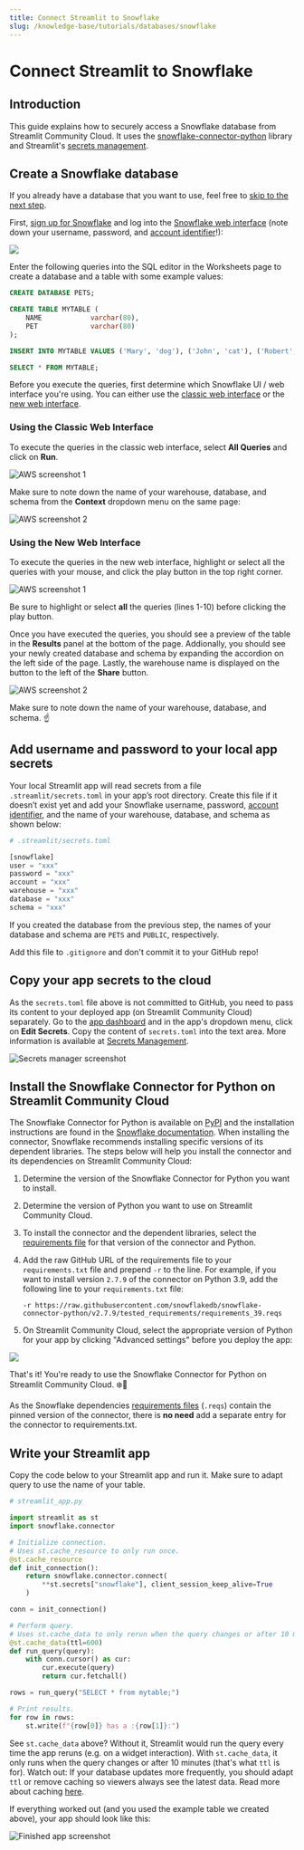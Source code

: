 ```yaml
---
title: Connect Streamlit to Snowflake
slug: /knowledge-base/tutorials/databases/snowflake
---
```


# Connect Streamlit to Snowflake

## Introduction

This guide explains how to securely access a Snowflake database from Streamlit Community Cloud. It uses the [snowflake-connector-python](https://docs.snowflake.com/en/user-guide/python-connector.html) library and Streamlit's [secrets management](/streamlit-community-cloud/get-started/deploy-an-app/connect-to-data-sources/secrets-management).

## Create a Snowflake database

<Note>

If you already have a database that you want to use, feel free to [skip to the next step](#add-username-and-password-to-your-local-app-secrets).

</Note>

First, [sign up for Snowflake](https://signup.snowflake.com/) and log into the [Snowflake web interface](https://docs.snowflake.com/en/user-guide/connecting.html#logging-in-using-the-web-interface) (note down your username, password, and [account identifier](https://docs.snowflake.com/en/user-guide/admin-account-identifier.html)!):

![](/images/databases/snowflake-1.png)

Enter the following queries into the SQL editor in the Worksheets page to create a database and a table with some example values:

```sql
CREATE DATABASE PETS;

CREATE TABLE MYTABLE (
    NAME            varchar(80),
    PET             varchar(80)
);

INSERT INTO MYTABLE VALUES ('Mary', 'dog'), ('John', 'cat'), ('Robert', 'bird');

SELECT * FROM MYTABLE;
```

Before you execute the queries, first determine which Snowflake UI / web interface you're using. You can either use the [classic web interface](https://docs.snowflake.com/en/user-guide/ui-using.html) or the [new web interface](https://docs.snowflake.com/en/user-guide/ui-gs.html).

### Using the Classic Web Interface

To execute the queries in the classic web interface, select **All Queries** and click on **Run**.

<Image alt="AWS screenshot 1" src="/images/databases/snowflake-2.png" />

Make sure to note down the name of your warehouse, database, and schema from the **Context** dropdown menu on the same page:

<Image alt="AWS screenshot 2" src="/images/databases/snowflake-3.png" />

### Using the New Web Interface

To execute the queries in the new web interface, highlight or select all the queries with your mouse, and click the play button in the top right corner.

<Image alt="AWS screenshot 1" src="/images/databases/snowflake-4.png" />

<Important>

Be sure to highlight or select **all** the queries (lines 1-10) before clicking the play button.

</Important>

Once you have executed the queries, you should see a preview of the table in the **Results** panel at the bottom of the page. Addionally, you should see your newly created database and schema by expanding the accordion on the left side of the page. Lastly, the warehouse name is displayed on the button to the left of the **Share** button.

<Image alt="AWS screenshot 2" src="/images/databases/snowflake-5.png" />

Make sure to note down the name of your warehouse, database, and schema. ☝️

## Add username and password to your local app secrets

Your local Streamlit app will read secrets from a file `.streamlit/secrets.toml` in your app’s root directory. Create this file if it doesn’t exist yet and add your Snowflake username, password, [account identifier](https://docs.snowflake.com/en/user-guide/admin-account-identifier.html), and the name of your warehouse, database, and schema as shown below:

```python
# .streamlit/secrets.toml

[snowflake]
user = "xxx"
password = "xxx"
account = "xxx"
warehouse = "xxx"
database = "xxx"
schema = "xxx"
```

If you created the database from the previous step, the names of your database and schema are `PETS` and `PUBLIC`, respectively.

<Important>

Add this file to `.gitignore` and don't commit it to your GitHub repo!

</Important>

## Copy your app secrets to the cloud

As the `secrets.toml` file above is not committed to GitHub, you need to pass its content to your deployed app (on Streamlit Community Cloud) separately. Go to the [app dashboard](https://share.streamlit.io/) and in the app's dropdown menu, click on **Edit Secrets**. Copy the content of `secrets.toml` into the text area. More information is available at [Secrets Management](/streamlit-community-cloud/get-started/deploy-an-app/connect-to-data-sources/secrets-management).

![Secrets manager screenshot](/images/databases/edit-secrets.png)

## Install the Snowflake Connector for Python on Streamlit Community Cloud

The Snowflake Connector for Python is available on [PyPI](https://pypi.org/project/snowflake-connector-python/) and the installation instructions are found in the [Snowflake documentation](https://docs.snowflake.com/en/user-guide/python-connector-install.html#step-1-install-the-connector). When installing the connector, Snowflake recommends installing specific versions of its dependent libraries. The steps below will help you install the connector and its dependencies on Streamlit Community Cloud:

1. Determine the version of the Snowflake Connector for Python you want to install.
2. Determine the version of Python you want to use on Streamlit Community Cloud.
3. To install the connector and the dependent libraries, select the [requirements file](https://github.com/snowflakedb/snowflake-connector-python/tree/main/tested_requirements) for that version of the connector and Python.
4. Add the raw GitHub URL of the requirements file to your `requirements.txt` file and prepend `-r` to the line.
   For example, if you want to install version `2.7.9` of the connector on Python 3.9, add the following line to your `requirements.txt` file:

   ```text
   -r https://raw.githubusercontent.com/snowflakedb/snowflake-connector-python/v2.7.9/tested_requirements/requirements_39.reqs
   ```

5. On Streamlit Community Cloud, select the appropriate version of Python for your app by clicking "Advanced settings" before you deploy the app:

<div style={{ maxWidth: '65%', marginBottom: '-1em', marginLeft: '6em', marginTop: '-2em' }}>
    <Image src="/images/streamlit-community-cloud/advanced-settings.png" />
</div>

That's it! You're ready to use the Snowflake Connector for Python on Streamlit Community Cloud. ❄️🎈

<Tip>

As the Snowflake dependencies [requirements files](https://github.com/snowflakedb/snowflake-connector-python/tree/main/tested_requirements) (`.reqs`) contain the pinned version of the connector, there is **no need** add a separate entry for the connector to requirements.txt.

</Tip>

## Write your Streamlit app

Copy the code below to your Streamlit app and run it. Make sure to adapt query to use the name of your table.

```python
# streamlit_app.py

import streamlit as st
import snowflake.connector

# Initialize connection.
# Uses st.cache_resource to only run once.
@st.cache_resource
def init_connection():
    return snowflake.connector.connect(
        **st.secrets["snowflake"], client_session_keep_alive=True
    )

conn = init_connection()

# Perform query.
# Uses st.cache_data to only rerun when the query changes or after 10 min.
@st.cache_data(ttl=600)
def run_query(query):
    with conn.cursor() as cur:
        cur.execute(query)
        return cur.fetchall()

rows = run_query("SELECT * from mytable;")

# Print results.
for row in rows:
    st.write(f"{row[0]} has a :{row[1]}:")
```

See `st.cache_data` above? Without it, Streamlit would run the query every time the app reruns (e.g. on a widget interaction). With `st.cache_data`, it only runs when the query changes or after 10 minutes (that's what `ttl` is for). Watch out: If your database updates more frequently, you should adapt `ttl` or remove caching so viewers always see the latest data. Read more about caching [here](/library/advanced-features/caching).

If everything worked out (and you used the example table we created above), your app should look like this:

![Finished app screenshot](/images/databases/snowflake-app.png)
